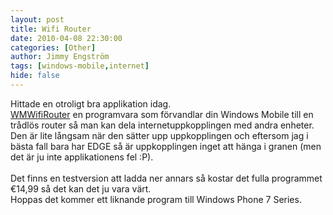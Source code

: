```yaml
---
layout: post
title: Wifi Router
date: 2010-04-08 22:30:00
categories: [Other]
author: Jimmy Engström
tags: [windows-mobile,internet]
hide: false
---
```

<p>Hittade en otroligt bra applikation idag. <br /> <a href="http://www.wmwifirouter.com/">WMWifiRouter</a> en programvara som f&ouml;rvandlar din Windows Mobile till en tr&aring;dl&ouml;s router s&aring; man kan dela internetuppkopplingen med andra enheter. <br /> Den &auml;r lite l&aring;ngsam n&auml;r den s&auml;tter upp uppkopplingen och eftersom jag i b&auml;sta fall bara har EDGE s&aring; &auml;r uppkopplingen inget att h&auml;nga i granen (men det &auml;r ju inte applikationens fel :P). <br /> <br /> Det finns en testversion att ladda ner annars s&aring; kostar det fulla programmet &euro;14,99 s&aring; det kan det ju vara v&auml;rt. <br /> Hoppas det kommer ett liknande program till Windows Phone 7 Series.</p>
